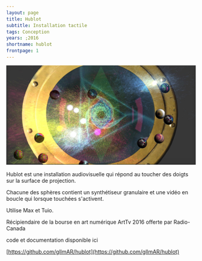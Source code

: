 ```yaml
---
layout: page
title: Hublot
subtitle: Installation tactile
tags: Conception
years: ;2016
shortname: hublot
frontpage: 1
---
```

![hublot](img_hublot_01.jpg)

Hublot est une installation audiovisuelle qui répond au toucher des doigts sur la surface de projection.

Chacune des sphères contient un synthétiseur granulaire et une vidéo en boucle qui lorsque touchées s'activent. 

Utilise Max et Tuio.

Récipiendaire de la bourse en art numérique ArtTv 2016 offerte par Radio-Canada  

code et documentation disponible ici

[https://github.com/gllmAR/hublot](https://github.com/gllmAR/hublot)

